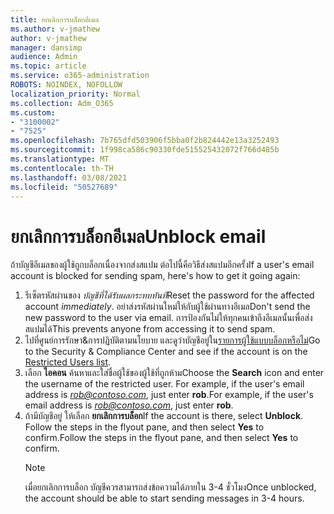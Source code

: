 ```yaml
---
title: ยกเลิกการบล็อกอีเมล
ms.author: v-jmathew
author: v-jmathew
manager: dansimp
audience: Admin
ms.topic: article
ms.service: o365-administration
ROBOTS: NOINDEX, NOFOLLOW
localization_priority: Normal
ms.collection: Adm_O365
ms.custom:
- "3100002"
- "7525"
ms.openlocfilehash: 7b765dfd503906f5bba0f2b824442e13a3252493
ms.sourcegitcommit: 1f998ca586c90330fde515525432072f766d485b
ms.translationtype: MT
ms.contentlocale: th-TH
ms.lasthandoff: 03/08/2021
ms.locfileid: "50527689"
---
```

# <a name="unblock-email"></a><span data-ttu-id="5edfa-102">ยกเลิกการบล็อกอีเมล</span><span class="sxs-lookup"><span data-stu-id="5edfa-102">Unblock email</span></span>

<span data-ttu-id="5edfa-103">ถ้าบัญชีอีเมลของผู้ใช้ถูกบล็อกเนื่องจากส่งสแปม ต่อไปนี้คือวิธีส่งสแปมอีกครั้ง</span><span class="sxs-lookup"><span data-stu-id="5edfa-103">If a user's email account is blocked for sending spam, here's how to get it going again:</span></span>

1. <span data-ttu-id="5edfa-104">รีเซ็ตรหัสผ่านของ *บัญชีที่ได้รับผลกระทบทันที*</span><span class="sxs-lookup"><span data-stu-id="5edfa-104">Reset the password for the affected account *immediately*.</span></span> <span data-ttu-id="5edfa-105">อย่าส่งรหัสผ่านใหม่ให้กับผู้ใช้ผ่านทางอีเมล</span><span class="sxs-lookup"><span data-stu-id="5edfa-105">Don't send the new password to the user via email.</span></span> <span data-ttu-id="5edfa-106">การป้องกันไม่ให้ทุกคนเข้าถึงอีเมลนั้นเพื่อส่งสแปมได้</span><span class="sxs-lookup"><span data-stu-id="5edfa-106">This prevents anyone from accessing it to send spam.</span></span>
2. <span data-ttu-id="5edfa-107">ไปที่ศูนย์การรักษา&การปฏิบัติตามนโยบาย และดูว่าบัญชีอยู่ใน[รายการผู้ใช้แบบบล็อกหรือไม่](https://protection.office.com/#/restrictedusers)</span><span class="sxs-lookup"><span data-stu-id="5edfa-107">Go to the Security & Compliance Center and see if the account is on the [Restricted Users list](https://protection.office.com/#/restrictedusers).</span></span>
3. <span data-ttu-id="5edfa-108">เลือก **ไอคอน** ค้นหาและใส่ชื่อผู้ใช้ของผู้ใช้ที่ถูกห้าม</span><span class="sxs-lookup"><span data-stu-id="5edfa-108">Choose the **Search** icon and enter the username of the restricted user.</span></span> <span data-ttu-id="5edfa-109">For example, if the user's email address is *rob@contoso.com*, just enter **rob**.</span><span class="sxs-lookup"><span data-stu-id="5edfa-109">For example, if the user's email address is *rob@contoso.com*, just enter **rob**.</span></span>
4. <span data-ttu-id="5edfa-110">ถ้ามีบัญชีอยู่ ให้เลือก **ยกเลิกการบล็อก**</span><span class="sxs-lookup"><span data-stu-id="5edfa-110">If the account is there, select **Unblock**.</span></span> <span data-ttu-id="5edfa-111">Follow the steps in the flyout pane, and then select **Yes** to confirm.</span><span class="sxs-lookup"><span data-stu-id="5edfa-111">Follow the steps in the flyout pane, and then select **Yes** to confirm.</span></span>  
    > [!NOTE]
    > <span data-ttu-id="5edfa-112">เมื่อยกเลิกการบล็อก บัญชีควรสามารถส่งข้อความได้ภายใน 3-4 ชั่วโมง</span><span class="sxs-lookup"><span data-stu-id="5edfa-112">Once unblocked, the account should be able to start sending messages in 3-4 hours.</span></span>
